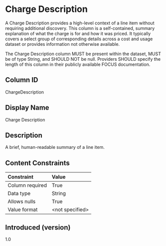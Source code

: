 # Charge Description

A Charge Description provides a high-level context of a line item without requiring additional discovery.  This column is a self-contained, summary explanation of what the charge is for and how it was priced.  It typically covers a select group of corresponding details across a cost and usage dataset or provides information not otherwise available.

The Charge Description column MUST be present within the dataset, MUST be of type String, and SHOULD NOT be null.  Providers SHOULD specify the length of this column in their publicly available FOCUS documentation.

## Column ID

ChargeDescription

## Display Name

Charge Description

## Description

A brief, human-readable summary of a line item.

## Content Constraints

|    Constraint   |      Value       |
|:----------------|:-----------------|
| Column required | True             |
| Data type       | String           |
| Allows nulls    | True             |
| Value format    | \<not specified> |

## Introduced (version)

1.0

